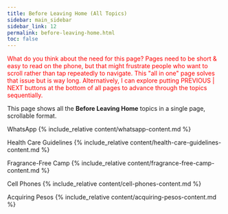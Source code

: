 ```yaml
---
title: Before Leaving Home (All Topics)
sidebar: main_sidebar
sidebar_link: 12
permalink: before-leaving-home.html
toc: false
---
```


<span style="color:red">What do you think about the need for this page? Pages need to be short & easy to read on the phone, but that might frustrate people who want to scroll rather than tap repeatedly to navigate. This "all in one" page solves that issue but is way long. Alternatively, I can explore putting PREVIOUS | NEXT buttons at the bottom of all pages to advance through the topics sequentially.</span>

This page shows all the **Before Leaving Home** topics in a single page, scrollable format.

<h0alltopics>WhatsApp</h0alltopics>
{% include_relative content/whatsapp-content.md %}

<h0alltopics>Health Care Guidelines</h0alltopics>
{% include_relative content/health-care-guidelines-content.md %}

<h0alltopics>Fragrance-Free Camp</h0alltopics>
{% include_relative content/fragrance-free-camp-content.md %}

<h0alltopics>Cell Phones</h0alltopics>
{% include_relative content/cell-phones-content.md %}

<h0alltopics>Acquiring Pesos</h0alltopics>
{% include_relative content/acquiring-pesos-content.md %}


